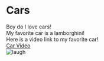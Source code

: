 # Cars
Boy do I love cars!
<br>
My favorite car is a lamborghini!
<br>
Here is a video link to my favorite car!
<br>
[Car Video](https://www.youtube.com/watch?v=dQw4w9WgXcQ)
<br>
![laugh](https://github.com/user-attachments/assets/c551a014-46bb-49e6-ab16-1167471851b3)
